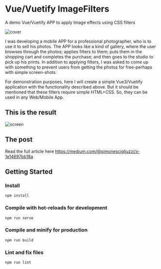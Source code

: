 # Vue/Vuetify ImageFilters
A demo Vue/Vuetify APP to apply Image effects using CSS filters

![cover](https://miro.medium.com/max/720/1*M0BncfU1BlAvXX_FOoXn3g.webp)

I was developing a mobile APP for a professional photographer, who is to use it to sell his photos. The APP looks like a kind of gallery, where the user browses through the photos; applies filters to them; puts them in the shopping cart and completes the purchase; and then goes to the studio to pick up his prints.
In addition to applying filters, I was asked to come up with something to prevent users from getting the photos for free-perhaps with simple screen-shots.

For demonstration purposes, here I will create a simple Vue3/Vuetify application with the functionality described above.
But it should be mentioned that these filters require simple HTML+CSS. So, they can be used in any Web/Mobile App.

## This is the result
![screen](https://github.com/SimoneVB/Vue-Vuetify-Image-Filters/blob/main/result.gif?raw=true)

## The post
Read the full article here https://medium.com/@simonescigliuzzi/x-1e14697bb18a

## Getting Started
### Install
```
npm install
```

### Compile with hot-reloads for development
```
npm run serve
```

### Compile and minify for production
```
npm run build
```

### Lint and fix files
```
npm run lint
```
